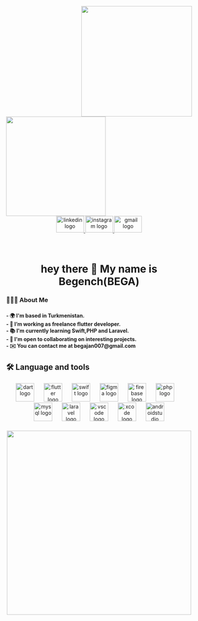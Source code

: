 <img align="right" height="300" src="https://camo.githubusercontent.com/62da68eb62b1e5f175f7d1f0191dd89a653d7908feb22d37d4a0ab07365d6791/68747470733a2f2f6d656469612e67697068792e636f6d2f6d656469612f4d3967624264396e6244724f5475314d71782f67697068792e676966"  />

###

<img align="left" height="270" src="https://miro.medium.com/v2/resize:fit:1400/format:webp/1*YWLkxromkAfNXyro145prw.png"  />

###

<br clear="both">

<div align="center">
  <a href="linkedin.com/in/begench-charyyev" target="_blank">
    <img src="https://raw.githubusercontent.com/maurodesouza/profile-readme-generator/master/src/assets/icons/social/linkedin/default.svg" width="75" height="45" alt="linkedin logo"  />
  </a>
  <a href="https://www.instagram.com/bega.dart" target="_blank">
    <img src="https://raw.githubusercontent.com/maurodesouza/profile-readme-generator/master/src/assets/icons/social/instagram/default.svg" width="75" height="45" alt="instagram logo"  />
  </a>
  <a href="begajan007@gmail.com" target="_blank">
    <img src="https://raw.githubusercontent.com/maurodesouza/profile-readme-generator/master/src/assets/icons/social/gmail/default.svg" width="75" height="45" alt="gmail logo"  />
  </a>
</div>

###

<br clear="both">

<h1 align="center">hey there 👋 My name is Begench(BEGA)</h1>

###

<h3 align="left">👨🏻‍💻  About Me</h3>

###

<h4 align="left">- 🌍  I'm based in Turkmenistan.<br>- 🔭 I’m working as freelance flutter developer.<br>- 📚 I'm currently learning Swift,PHP and Laravel.<br>- 🤝  I'm open to collaborating on interesting projects.<br>- ✉️  You can contact me at begajan007@gmail.com</h4>

###

<h2 align="left">🛠 Language and tools</h2>

###

<div align="center">
  <img src="https://cdn.jsdelivr.net/gh/devicons/devicon/icons/dart/dart-original.svg" height="50" alt="dart logo"  />
  <img width="18" />
  <img src="https://cdn.jsdelivr.net/gh/devicons/devicon/icons/flutter/flutter-original.svg" height="50" alt="flutter logo"  />
  <img width="18" />
  <img src="https://cdn.jsdelivr.net/gh/devicons/devicon/icons/swift/swift-original.svg" height="50" alt="swift logo"  />
  <img width="18" />
  <img src="https://cdn.jsdelivr.net/gh/devicons/devicon/icons/figma/figma-original.svg" height="50" alt="figma logo"  />
  <img width="18" />
  <img src="https://cdn.jsdelivr.net/gh/devicons/devicon/icons/firebase/firebase-plain-wordmark.svg" height="50" alt="firebase logo"  />
  <img width="18" />
  <img src="https://cdn.jsdelivr.net/gh/devicons/devicon/icons/php/php-original.svg" height="50" alt="php logo"  />
  <img width="18" />
  <img src="https://cdn.jsdelivr.net/gh/devicons/devicon/icons/mysql/mysql-original.svg" height="50" alt="mysql logo"  />
  <img width="18" />
  <img src="https://cdn.jsdelivr.net/gh/devicons/devicon/icons/laravel/laravel-plain.svg" height="50" alt="laravel logo"  />
  <img width="18" />
  <img src="https://cdn.jsdelivr.net/gh/devicons/devicon/icons/vscode/vscode-original.svg" height="50" alt="vscode logo"  />
  <img width="18" />
  <img src="https://cdn.jsdelivr.net/gh/devicons/devicon/icons/xcode/xcode-original.svg" height="50" alt="xcode logo"  />
  <img width="18" />
  <img src="https://cdn.jsdelivr.net/gh/devicons/devicon/icons/androidstudio/androidstudio-original.svg" height="50" alt="androidstudio logo"  />
</div>

###

<div align="center">
  <img height="500" src="https://devrel.andfun.cn/devrel/posts/2022/05/eE3MhT.gif"  />
</div>

###
